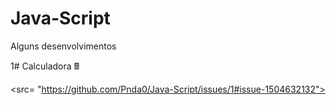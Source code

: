 # Java-Script
Alguns desenvolvimentos

1# Calculadora 🖩

<src= "https://github.com/Pnda0/Java-Script/issues/1#issue-1504632132">


